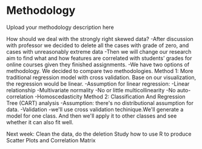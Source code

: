 # Methodology
Upload your methodology description here

How should we deal with the strongly right skewed data?
-After discussion with professor we decided to delete all the cases with grade of zero, and cases with unreasonably extreme data 
-Then we will change our research aim to find what and how features are correlated with students’ grades for online courses given they finished assignments.
-We have two options of methodology. We decided to compare two methodologies.
     Method 1: More traditional regression model with cross validation. Base on our visualization, the regression would be linear. 
         -Assumption for linear regression:
           -Linear relationship
           -Multivariate normality
           -No or little multicollinearity
           -No auto-correlation
           -Homoscedasticity
     Method 2:  Classification And Regression Tree (CART) analysis
         -Assumption: there's no distributional assumption for data.
-Validation
  -we'll use cross validation techinique.We'll generate a model for one class. And then we'll apply it to other classes and see whether it can also fit well. 

Next week:
 Clean the data, do the deletion 
 Study how to use R to produce Scatter Plots and Correlation Matrix

